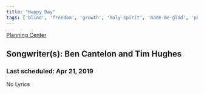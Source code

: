 ```yaml
---
title: "Happy Day"
tags: ['blind', 'freedom', 'growth', 'holy-spirit', 'made-me-glad', 'praise', 'resurrection', 'steve-fee', 'victory']
---
```


[Planning Center](https://services.planningcenteronline.com/songs/17280856)

## Songwriter(s): Ben Cantelon and Tim Hughes
### Last scheduled: Apr 21, 2019          

No Lyrics
